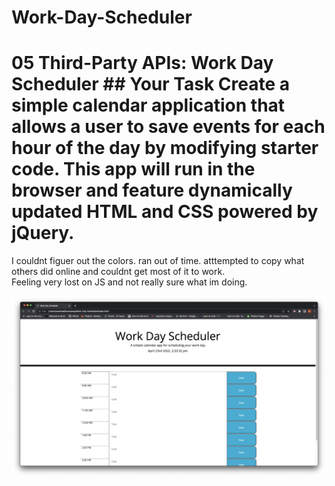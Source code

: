 # Work-Day-Scheduler
# 05 Third-Party APIs: Work Day Scheduler  ## Your Task  Create a simple calendar application that allows a user to save events for each hour of the day by modifying starter code. This app will run in the browser and feature dynamically updated HTML and CSS powered by jQuery.

I couldnt figuer out the colors. ran out of time.
atttempted to copy what others did online and couldnt get most of it to work.  
Feeling very lost on JS and not really sure what im doing.



![Alt text](./Screen%20Shot%202022-04-23%20at%202.33.38%20PM.png "Optional Title")